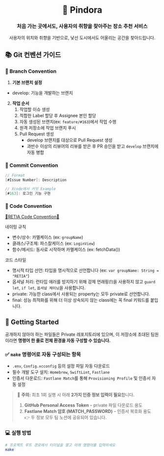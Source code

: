 <div align=center>

# 📍 Pindora
### **처음 가는 곳에서도, 사용자의 취향을 찾아주는 장소 추천 서비스**
사용자의 위치와 취향을 기반으로, 낯선 도시에서도 어울리는 공간을 찾아드립니다.

</div>

## 📚 Git 컨벤션 가이드

### 🔀 Branch Convention
1. **기본 브랜치 설정**
- develop: 기능을 개발하는 브랜치

2. **작업 순서**
    1. 작업할 이슈 생성
    2. 적합한 Label 할당 후 Assignee 본인 할당
    3. 자동 생성된 브랜치(ex: `feature/#163`)에서 작업 수행
    4. 원격 저장소에 작업 브랜치 푸시
    5. Pull Request 생성
        - develop 브랜치를 대상으로 Pull Request 생성
        - 과반수 이상의 리뷰어의 리뷰를 받은 후 PR 승인을 받고 `develop` 브랜치에 자동 병합

### 💬 Commit Convention
```swift
// Format
[#Issue Number]: Description

// Xcode에서 커밋 Example
[#163]: 로그인 기능 구현
```

### 🍎 Code Convention
[📖RETIA Code Convention📖](https://github.com/team-RETI/Pindora/blob/develop/CodeConvention.md)  

네이밍 규칙
- 변수/상수: 카멜케이스 (ex: `groupName`)
- 클래스/구조체: 파스칼케이스 (ex: `LoginView`)
- 함수/메서드: 동사로 시작하며 카멜케이스 (ex: fetchData())

코드 스타일
- 명시적 타입 선언: 타입을 명시적으로 선언합니다 (ex: `var groupName: String = "RETIA"`)
- 옵셔널 처리: 런타입 에러를 방지하기 위해 강제 언래핑(!)을 사용하지 않고 `guard let`, `if let`, `옵셔널 체이닝`을 사용합니다.
- private: 가능한 class에서 사용되는 property는 모두 private로 선언합니다. 
- final: 성능 최적화를 위해 더 이상 상속되지 않는 class에는 꼭 final 키워드를 붙입니다.


## 🚀 Getting Started
공개하지 않아야 하는 파일들은 Private 레포지토리에 있으며, 이 저장소에 초대된 팀원이라면 **명령어 한 줄로 전체 환경을 자동 구성할 수 있습니다.**

### ✅ `make` 명령어로 자동 구성되는 항목
- `.env`, `Config.xcconfig` 등의 설정 파일 자동 다운로드  
- 필수 개발 도구 설치: `Homebrew`, `SwiftLint`, `Fastlane`  
- 인증서 다운로드: `Fastlane Match`를 통해 `Provisioning Profile` 및 인증서 자동 설정  

> 🔐 **주의:** 최초 1회 실행 시 아래 **2가지 인증 정보 입력이 필요**합니다.  
> 1. **GitHub Personal Access Token** – private 파일 다운로드 용도  
> 2. **Fastlane Match 암호 (MATCH_PASSWORD)** – 인증서 복호화 용도  
> 👉 두 정보 모두 팀 노션에 공유되어 있습니다.

### 💻 실행 방법
```bash
# 프로젝트 루트 경로에서 터미널을 열고 아래 명령어를 입력하세요
make
```
